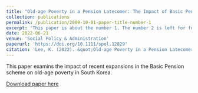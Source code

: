 ```yaml
---
title: "Old-age Poverty in a Pension Latecomer: The Impact of Basic Pension Expansions in South Korea"
collection: publications
permalink: /publication/2009-10-01-paper-title-number-1
excerpt: 'This paper is about the number 1. The number 2 is left for future work.'
date: 2022-06-21
venue: 'Social Policy & Administration'
paperurl: 'https://doi.org/10.1111/spol.12829'
citation: 'Lee, K. (2022). &quot;Old-age Poverty in a Pension Latecomer: The Impact of Basic Pension Expansions in South Korea&quot; <i>Social Policy & Administration</i>. 56(7).'
---
```

This paper examins the impact of recent expansions in the Basic Pension scheme on old-age poverty in South Korea.

[Download paper here](https://doi.org/10.1111/spol.12829)

